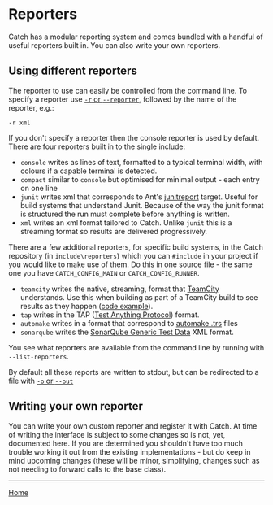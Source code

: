 <a id="top"></a>
# Reporters

Catch has a modular reporting system and comes bundled with a handful of useful reporters built in.
You can also write your own reporters.

## Using different reporters

The reporter to use can easily be controlled from the command line.
To specify a reporter use [`-r` or `--reporter`](command-line.md#choosing-a-reporter-to-use), followed by the name of the reporter, e.g.:

```
-r xml
```

If you don't specify a reporter then the console reporter is used by default.
There are four reporters built in to the single include:

* `console` writes as lines of text, formatted to a typical terminal width, with colours if a capable terminal is detected.
* `compact` similar to `console` but optimised for minimal output - each entry on one line
* `junit` writes xml that corresponds to Ant's [junitreport](http://help.catchsoftware.com/display/ET/JUnit+Format) target. Useful for build systems that understand Junit.
Because of the way the junit format is structured the run must complete before anything is written. 
* `xml` writes an xml format tailored to Catch. Unlike `junit` this is a streaming format so results are delivered progressively.

There are a few additional reporters, for specific build systems, in the Catch repository (in `include\reporters`) which you can `#include` in your project if you would like to make use of them.
Do this in one source file - the same one you have `CATCH_CONFIG_MAIN` or `CATCH_CONFIG_RUNNER`.

* `teamcity` writes the native, streaming, format that [TeamCity](https://www.jetbrains.com/teamcity/) understands. 
Use this when building as part of a TeamCity build to see results as they happen ([code example](../examples/207-Rpt-TeamCityReporter.cpp)).
* `tap` writes in the TAP ([Test Anything Protocol](https://en.wikipedia.org/wiki/Test_Anything_Protocol)) format.
* `automake` writes in a format that correspond to [automake  .trs](https://www.gnu.org/software/automake/manual/html_node/Log-files-generation-and-test-results-recording.html) files
* `sonarqube` writes the [SonarQube Generic Test Data](https://docs.sonarqube.org/latest/analysis/generic-test/) XML format.

You see what reporters are available from the command line by running with `--list-reporters`.

By default all these reports are written to stdout, but can be redirected to a file with [`-o` or `--out`](command-line.md#sending-output-to-a-file)

## Writing your own reporter

You can write your own custom reporter and register it with Catch.
At time of writing the interface is subject to some changes so is not, yet, documented here.
If you are determined you shouldn't have too much trouble working it out from the existing implementations -
but do keep in mind upcoming changes (these will be minor, simplifying, changes such as not needing to forward calls to the base class).

---

[Home](Readme.md#top)
